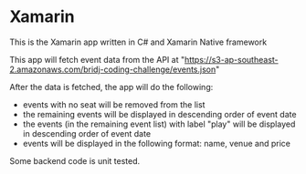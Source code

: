 # Xamarin
This is the Xamarin app written in C# and Xamarin Native framework

This app will fetch event data from the API at "https://s3-ap-southeast-2.amazonaws.com/bridj-coding-challenge/events.json" 

After the data is fetched, the app will do the following:
- events with no seat will be removed from the list
- the remaining events will be displayed in descending order of event date
- the events (in the remaining event list) with label "play" will be displayed in descending order of event date
- events will be displayed in the following format: name, venue and price

Some backend code is unit tested.